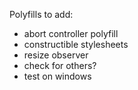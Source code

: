 Polyfills to add:

- abort controller polyfill
- constructible stylesheets
- resize observer
- check for others?
- test on windows
